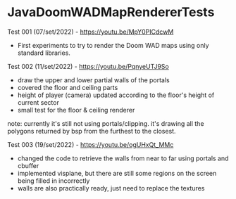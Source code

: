 # JavaDoomWADMapRendererTests

Test 001 (07/set/2022) - https://youtu.be/MpY0PICdcwM
- First experiments to try to render the Doom WAD maps using only standard libraries. 


Test 002 (11/set/2022) - https://youtu.be/PqnyeUTJ9So
- draw the upper and lower partial walls of the portals
- covered the floor and ceiling parts
- height of player (camera) updated according to the floor's height of current sector
- small test for the floor & ceiling renderer

note: currently it's still not using portals/clipping. it's drawing all the polygons returned by bsp from the furthest to the closest.


Test 003 (19/set/2022) - https://youtu.be/ogUHxQt_MMc
- changed the code to retrieve the walls from near to far using portals and cbuffer
- implemented visplane, but there are still some regions on the screen being filled in incorrectly
- walls are also practically ready, just need to replace the textures


